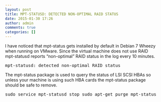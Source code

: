 ```yaml
---
layout: post
title: MPT-STATUSD: DETECTED NON-OPTIMAL RAID STATUS
date: 2015-01-30 17:26
author: admin
comments: true
categories: []
---
```

I have noticed that mpt-status gets installed by default in Debian 7 Wheezy when running on VMware. Since the virtual machine does not use RAID mpt-statusd reports “non-optimal” RAID status in the log every 10 minutes.
<pre>mpt-statusd: detected non-optimal RAID status</pre>
The mpt-status package is used to query the status of LSI SCSI HBAs so unless your machine is using such HBA cards the mpt-status package should be safe to remove.
<pre>sudo service mpt-statusd stop sudo apt-get purge mpt-status</pre>
